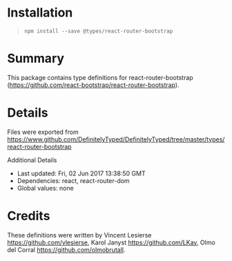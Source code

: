 # Installation
> `npm install --save @types/react-router-bootstrap`

# Summary
This package contains type definitions for react-router-bootstrap (https://github.com/react-bootstrap/react-router-bootstrap).

# Details
Files were exported from https://www.github.com/DefinitelyTyped/DefinitelyTyped/tree/master/types/react-router-bootstrap

Additional Details
 * Last updated: Fri, 02 Jun 2017 13:38:50 GMT
 * Dependencies: react, react-router-dom
 * Global values: none

# Credits
These definitions were written by Vincent Lesierse <https://github.com/vlesierse>, Karol Janyst <https://github.com/LKay>, Olmo del Corral <https://github.com/olmobrutall>.
